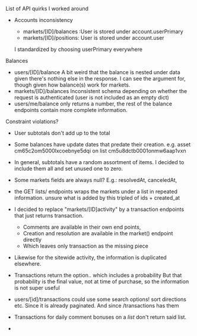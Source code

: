 List of API quirks I worked around

* Accounts inconsistency

  * markets/[ID]/balances :User is stored under account.userPrimary
  * markets/[ID]/positions: User is stored under account.user

  I standardized by choosing userPrimary everywhere

Balances
  * users/[ID]/balance
    A bit weird that the balance is nested under data given there's nothing else in the response.
    I can see the argument for, though given how balance(s) work for markets.
  * markets/[ID]/balances
    Inconsistent schema depending on whether the request is authenticated (user is not included as an empty dict)
  * users/me/balance only returns a number, the rest of the balance endpoints contain more complete information.

Constraint violations?
  * User subtotals don't add up to the total
  * Some balances have update dates that predate their creation. e.g. asset cm65c2om5000lxcoebnye5dqi on list cm5u8dctb0001onmw6aap1vxn

* In general, subtotals have a random assortment of items. 
  I decided to include them all and set unused one to zero.

* Some markets fields are always null?
  E.g.: resolvedAt, canceledAt,

* the GET lists/ endpoints wraps the markets under a list in repeated information.
  unsure what is added by this tripled of ids + created_at

* I decided to replace "markets/[ID]activity" by a transaction endpoints that just returns transaction.
  * Comments are available in their own end points,
  * Creation and resolution are available in the market() endpoint directly
  * Which leaves only transaction as the missing piece

* Likewise for the sitewide activity, the information is duplicated elsewhere.

* Transactions return the option.. which includes a probability
  But that probability is the final value, not at time of purchase, so the information is not super useful

* users/[id]/transactions could use some search options! sort directions etc. 
  Since it is already paginated. And since /transactions has them

* Transactions for daily comment bonuses on a *list* don't return said list.
* 